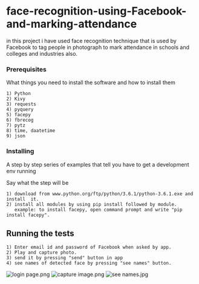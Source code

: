 # face-recognition-using-Facebook-and-marking-attendance
in this project i have used face recognition technique that is used by Facebook to tag people in photograph to mark attendance in schools and colleges and industries also.
### Prerequisites

What things you need to install the software and how to install them

```
1) Python
2) Kivy
3) requests
4) pyquery
5) facepy
6) fbrecog
7) pytz
8) time, daatetime
9) json

```

### Installing

A step by step series of examples that tell you have to get a development env running

Say what the step will be

```
1) download from www.python.org/ftp/python/3.6.1/python-3.6.1.exe and install  it.
2) install all modules by using pip install followed by module.
   example: to install facepy, open command prompt and write "pip install facepy".
```
## Running the tests
```
1) Enter email id and password of Facebook when asked by app.
2) Play and capture photo.
3) send it by pressing "send" button in app
4) see names of detected face by pressing "see names" button.
```
![login page.png](https://bitbucket.org/repo/64zBgzX/images/656716240-login%20page.png)
![capture image.png](https://bitbucket.org/repo/64zBgzX/images/1636533389-capture%20image.png)
![see names.jpg](https://bitbucket.org/repo/64zBgzX/images/2531102676-see%20names.jpg)
